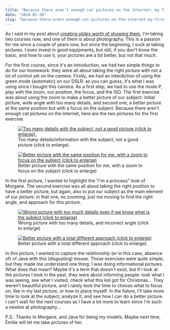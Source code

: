 ```yaml
---
title: "Because there aren't enough cat pictures on the Internet: my first photography course homework"
date: "2014-01-30"
slug: "because-there-arent-enough-cat-pictures-on-the-internet-my-first-photography-course-homework"
---
```


As I said in my post about [creating slides worth of showing them](http://fred.dev/make-your-slides-worth-of-showing-them/ "Make your slides worth of showing them"), I'm taking two courses now, and one of them is about photography. This is a passion for me since a couple of years now, but since the beginning, I suck at taking pictures. I even invest in good equipments, but still, if you don't know the basic, and how to use it, your pictures are a bit better, but not that much.

For the first course, since it's an introduction, we had two simple things to do for our homework: they were all about taking the right picture with not a lot of control yet on the camera. Firstly, we had an interdiction of using the green mode (automatic) on our DSLR: as you can guess, it's what I was using since I bought this camera. As a first step, we had to use the mode P, play with the zoom, our position, the focus, and the ISO. The first exercise was about using the zoom to make a better picture of our subject: initial picture, wide angle with too many details, and second one, a better picture at the same position but with a focus on the subject. Because there aren't enough cat pictures on the Internet, here are the two pictures for the first exercise.

<figure>

[](http://fred.dev/content/uploads/2014/01/DSC_2861.jpg)

<figcaption>

[![Too many details with the subject, not a good picture (click to enlarge).](images/DSC_2861.jpg)](http://fred.dev/content/uploads/2014/01/DSC_2861.jpg) Too many details/information with the subject, not a good picture (click to enlarge).

</figcaption>

</figure>

<figure>

[](http://fred.dev/content/uploads/2014/01/DSC_2862.jpg)

<figcaption>

[![Better picture with the same position for me, with a zoom to focus on the subject (click to enlarge)](images/DSC_2862.jpg)](http://fred.dev/content/uploads/2014/01/DSC_2862.jpg) Better picture with the same position for me, with a zoom to focus on the subject (click to enlarge)

</figcaption>

</figure>

In the first picture, I wanted to highlight the "I'm a princess" look of Morgane. The second exercise was all about taking the right position to have a better picture, but again, also to put our subject as the main element of our picture: in that one, no zooming, just me moving to find the right angle, and approach for this picture.

<figure>

[](http://fred.dev/content/uploads/2014/01/DSC_2863.jpg)

<figcaption>

[![Wrong picture with too much details even if we know what is the subject (click to enlarge)](images/DSC_2863.jpg)](http://fred.dev/content/uploads/2014/01/DSC_2863.jpg) Wrong picture with too many details, and incorrect angle (click to enlarge)

</figcaption>

</figure>

<figure>

[](http://fred.dev/content/uploads/2014/01/DSC_2864.jpg)

<figcaption>

[![Better picture with a total different approach (click to enlarge)](images/DSC_2864.jpg)](http://fred.dev/content/uploads/2014/01/DSC_2864.jpg) Better picture with a total different approach (click to enlarge)

</figcaption>

</figure>

In this picture, I wanted to capture the relationship (or in this case, absence of) of Java with this (disgusting) mouse. Those exercises were quite simple, but they made me understand one thing: I was doing informational pictures. What does that mean? Maybe it's a term that doesn't exist, but if I look at the pictures I took in the past, they were about informing people: look what I was seeing, see what I visited, check what this kid got for Christmas... They weren't beautiful picture, and I rarely took the time to choose what to focus on, like in my last picture, or how to place myself. In the future, I'll take more time to look at the subject, analyze it, and see how I can do a better picture. I can't wait for the next courses as I have a lot more to learn since I'm such a newbie at photography...

P.S.: Thanks to Morgane, and Java for being my models. Maybe next time, Émilie will let me take pictures of her.
